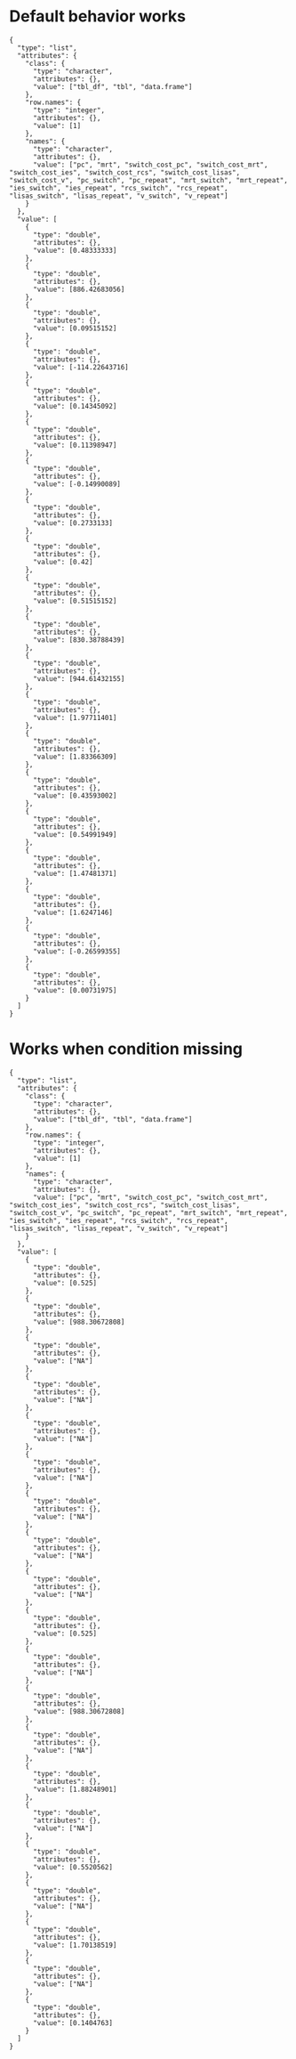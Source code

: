 # Default behavior works

    {
      "type": "list",
      "attributes": {
        "class": {
          "type": "character",
          "attributes": {},
          "value": ["tbl_df", "tbl", "data.frame"]
        },
        "row.names": {
          "type": "integer",
          "attributes": {},
          "value": [1]
        },
        "names": {
          "type": "character",
          "attributes": {},
          "value": ["pc", "mrt", "switch_cost_pc", "switch_cost_mrt", "switch_cost_ies", "switch_cost_rcs", "switch_cost_lisas", "switch_cost_v", "pc_switch", "pc_repeat", "mrt_switch", "mrt_repeat", "ies_switch", "ies_repeat", "rcs_switch", "rcs_repeat", "lisas_switch", "lisas_repeat", "v_switch", "v_repeat"]
        }
      },
      "value": [
        {
          "type": "double",
          "attributes": {},
          "value": [0.48333333]
        },
        {
          "type": "double",
          "attributes": {},
          "value": [886.42683056]
        },
        {
          "type": "double",
          "attributes": {},
          "value": [0.09515152]
        },
        {
          "type": "double",
          "attributes": {},
          "value": [-114.22643716]
        },
        {
          "type": "double",
          "attributes": {},
          "value": [0.14345092]
        },
        {
          "type": "double",
          "attributes": {},
          "value": [0.11398947]
        },
        {
          "type": "double",
          "attributes": {},
          "value": [-0.14990089]
        },
        {
          "type": "double",
          "attributes": {},
          "value": [0.2733133]
        },
        {
          "type": "double",
          "attributes": {},
          "value": [0.42]
        },
        {
          "type": "double",
          "attributes": {},
          "value": [0.51515152]
        },
        {
          "type": "double",
          "attributes": {},
          "value": [830.38788439]
        },
        {
          "type": "double",
          "attributes": {},
          "value": [944.61432155]
        },
        {
          "type": "double",
          "attributes": {},
          "value": [1.97711401]
        },
        {
          "type": "double",
          "attributes": {},
          "value": [1.83366309]
        },
        {
          "type": "double",
          "attributes": {},
          "value": [0.43593002]
        },
        {
          "type": "double",
          "attributes": {},
          "value": [0.54991949]
        },
        {
          "type": "double",
          "attributes": {},
          "value": [1.47481371]
        },
        {
          "type": "double",
          "attributes": {},
          "value": [1.6247146]
        },
        {
          "type": "double",
          "attributes": {},
          "value": [-0.26599355]
        },
        {
          "type": "double",
          "attributes": {},
          "value": [0.00731975]
        }
      ]
    }

# Works when condition missing

    {
      "type": "list",
      "attributes": {
        "class": {
          "type": "character",
          "attributes": {},
          "value": ["tbl_df", "tbl", "data.frame"]
        },
        "row.names": {
          "type": "integer",
          "attributes": {},
          "value": [1]
        },
        "names": {
          "type": "character",
          "attributes": {},
          "value": ["pc", "mrt", "switch_cost_pc", "switch_cost_mrt", "switch_cost_ies", "switch_cost_rcs", "switch_cost_lisas", "switch_cost_v", "pc_switch", "pc_repeat", "mrt_switch", "mrt_repeat", "ies_switch", "ies_repeat", "rcs_switch", "rcs_repeat", "lisas_switch", "lisas_repeat", "v_switch", "v_repeat"]
        }
      },
      "value": [
        {
          "type": "double",
          "attributes": {},
          "value": [0.525]
        },
        {
          "type": "double",
          "attributes": {},
          "value": [988.30672808]
        },
        {
          "type": "double",
          "attributes": {},
          "value": ["NA"]
        },
        {
          "type": "double",
          "attributes": {},
          "value": ["NA"]
        },
        {
          "type": "double",
          "attributes": {},
          "value": ["NA"]
        },
        {
          "type": "double",
          "attributes": {},
          "value": ["NA"]
        },
        {
          "type": "double",
          "attributes": {},
          "value": ["NA"]
        },
        {
          "type": "double",
          "attributes": {},
          "value": ["NA"]
        },
        {
          "type": "double",
          "attributes": {},
          "value": ["NA"]
        },
        {
          "type": "double",
          "attributes": {},
          "value": [0.525]
        },
        {
          "type": "double",
          "attributes": {},
          "value": ["NA"]
        },
        {
          "type": "double",
          "attributes": {},
          "value": [988.30672808]
        },
        {
          "type": "double",
          "attributes": {},
          "value": ["NA"]
        },
        {
          "type": "double",
          "attributes": {},
          "value": [1.88248901]
        },
        {
          "type": "double",
          "attributes": {},
          "value": ["NA"]
        },
        {
          "type": "double",
          "attributes": {},
          "value": [0.5520562]
        },
        {
          "type": "double",
          "attributes": {},
          "value": ["NA"]
        },
        {
          "type": "double",
          "attributes": {},
          "value": [1.70138519]
        },
        {
          "type": "double",
          "attributes": {},
          "value": ["NA"]
        },
        {
          "type": "double",
          "attributes": {},
          "value": [0.1404763]
        }
      ]
    }

